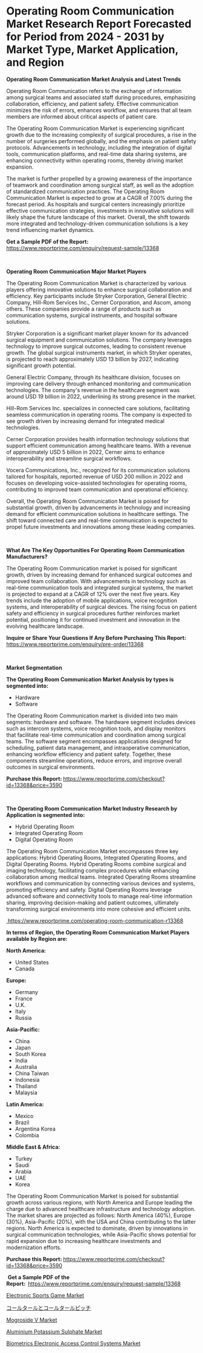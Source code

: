 <p><h1>Operating Room Communication Market Research Report Forecasted for Period from 2024 -  2031 by Market Type, Market Application, and Region</h1></p><p><strong>Operating Room Communication Market Analysis and Latest Trends</strong></p>
<p><p>Operating Room Communication refers to the exchange of information among surgical teams and associated staff during procedures, emphasizing collaboration, efficiency, and patient safety. Effective communication minimizes the risk of errors, enhances workflow, and ensures that all team members are informed about critical aspects of patient care.</p><p>The Operating Room Communication Market is experiencing significant growth due to the increasing complexity of surgical procedures, a rise in the number of surgeries performed globally, and the emphasis on patient safety protocols. Advancements in technology, including the integration of digital tools, communication platforms, and real-time data sharing systems, are enhancing connectivity within operating rooms, thereby driving market expansion. </p><p>The market is further propelled by a growing awareness of the importance of teamwork and coordination among surgical staff, as well as the adoption of standardized communication practices. The Operating Room Communication Market is expected to grow at a CAGR of 7.00% during the forecast period. As hospitals and surgical centers increasingly prioritize effective communication strategies, investments in innovative solutions will likely shape the future landscape of this market. Overall, the shift towards more integrated and technology-driven communication solutions is a key trend influencing market dynamics.</p></p>
<p><strong>Get a Sample PDF of the Report:&nbsp;</strong> <a href="https://www.reportprime.com/enquiry/request-sample/13368">https://www.reportprime.com/enquiry/request-sample/13368</a></p>
<p>&nbsp;</p>
<p><strong>Operating Room Communication Major Market Players</strong></p>
<p><p>The Operating Room Communication Market is characterized by various players offering innovative solutions to enhance surgical collaboration and efficiency. Key participants include Stryker Corporation, General Electric Company, Hill-Rom Services Inc., Cerner Corporation, and Ascom, among others. These companies provide a range of products such as communication systems, surgical instruments, and hospital software solutions.</p><p>Stryker Corporation is a significant market player known for its advanced surgical equipment and communication solutions. The company leverages technology to improve surgical outcomes, leading to consistent revenue growth. The global surgical instruments market, in which Stryker operates, is projected to reach approximately USD 13 billion by 2027, indicating significant growth potential.</p><p>General Electric Company, through its healthcare division, focuses on improving care delivery through enhanced monitoring and communication technologies. The company's revenue in the healthcare segment was around USD 19 billion in 2022, underlining its strong presence in the market.</p><p>Hill-Rom Services Inc. specializes in connected care solutions, facilitating seamless communication in operating rooms. The company is expected to see growth driven by increasing demand for integrated medical technologies.</p><p>Cerner Corporation provides health information technology solutions that support efficient communication among healthcare teams. With a revenue of approximately USD 5 billion in 2022, Cerner aims to enhance interoperability and streamline surgical workflows.</p><p>Vocera Communications, Inc., recognized for its communication solutions tailored for hospitals, reported revenue of USD 200 million in 2022 and focuses on developing voice-assisted technologies for operating rooms, contributing to improved team communication and operational efficiency.</p><p>Overall, the Operating Room Communication Market is poised for substantial growth, driven by advancements in technology and increasing demand for efficient communication solutions in healthcare settings. The shift toward connected care and real-time communication is expected to propel future investments and innovations among these leading companies.</p></p>
<p>&nbsp;</p>
<p><strong>What Are The Key Opportunities For Operating Room Communication Manufacturers?</strong></p>
<p><p>The Operating Room Communication market is poised for significant growth, driven by increasing demand for enhanced surgical outcomes and improved team collaboration. With advancements in technology such as real-time communication tools and integrated surgical systems, the market is projected to expand at a CAGR of 12% over the next five years. Key trends include the adoption of mobile applications, voice recognition systems, and interoperability of surgical devices. The rising focus on patient safety and efficiency in surgical procedures further reinforces market potential, positioning it for continued investment and innovation in the evolving healthcare landscape.</p></p>
<p><strong>Inquire or Share Your Questions If Any Before Purchasing This Report:</strong> <a href="https://www.reportprime.com/enquiry/pre-order/13368">https://www.reportprime.com/enquiry/pre-order/13368</a></p>
<p>&nbsp;</p>
<p><strong>Market Segmentation</strong></p>
<p><strong>The Operating Room Communication Market Analysis by types is segmented into:</strong></p>
<p><ul><li>Hardware</li><li>Software</li></ul></p>
<p><p>The Operating Room Communication market is divided into two main segments: hardware and software. The hardware segment includes devices such as intercom systems, voice recognition tools, and display monitors that facilitate real-time communication and coordination among surgical teams. The software segment encompasses applications designed for scheduling, patient data management, and intraoperative communication, enhancing workflow efficiency and patient safety. Together, these components streamline operations, reduce errors, and improve overall outcomes in surgical environments.</p></p>
<p><strong>Purchase this Report:&nbsp;</strong><a href="https://www.reportprime.com/checkout?id=13368&price=3590">https://www.reportprime.com/checkout?id=13368&price=3590</a></p>
<p>&nbsp;</p>
<p><strong>The Operating Room Communication Market Industry Research by Application is segmented into:</strong></p>
<p><ul><li>Hybrid Operating Room</li><li>Integrated Operating Room</li><li>Digital Operating Room</li></ul></p>
<p><p>The Operating Room Communication Market encompasses three key applications: Hybrid Operating Rooms, Integrated Operating Rooms, and Digital Operating Rooms. Hybrid Operating Rooms combine surgical and imaging technology, facilitating complex procedures while enhancing collaboration among medical teams. Integrated Operating Rooms streamline workflows and communication by connecting various devices and systems, promoting efficiency and safety. Digital Operating Rooms leverage advanced software and connectivity tools to manage real-time information sharing, improving decision-making and patient outcomes, ultimately transforming surgical environments into more cohesive and efficient units.</p></p>
<p><a href="https://www.reportprime.com/operating-room-communication-r13368">&nbsp;https://www.reportprime.com/operating-room-communication-r13368</a></p>
<p><strong>In terms of Region, the Operating Room Communication Market Players available by Region are:</strong></p>
<p>
    <p> <strong> North America: </strong>
        <ul>
            <li>United States</li>
            <li>Canada</li>
        </ul>
        </p> 
    <p> <strong> Europe: </strong>
        <ul>
            <li>Germany</li>
            <li>France</li>
            <li>U.K.</li>
            <li>Italy</li>
            <li>Russia</li>
        </ul>
        </p> 
    <p> <strong> Asia-Pacific: </strong>
        <ul>
            <li>China</li>
            <li>Japan</li>
            <li>South Korea</li>
            <li>India</li>
            <li>Australia</li>
            <li>China Taiwan</li>
            <li>Indonesia</li>
            <li>Thailand</li>
            <li>Malaysia</li>
        </ul>
        </p> 
    <p> <strong> Latin America: </strong>
        <ul>
            <li>Mexico</li>
            <li>Brazil</li>
            <li>Argentina Korea</li>
            <li>Colombia</li>
        </ul>
        </p> 
    <p> <strong> Middle East & Africa: </strong>
        <ul>
            <li>Turkey</li>
            <li>Saudi</li>
            <li>Arabia</li>
            <li>UAE</li>
            <li>Korea</li>
        </ul>
    </p>
    </p>
<p><p>The Operating Room Communication Market is poised for substantial growth across various regions, with North America and Europe leading the charge due to advanced healthcare infrastructure and technology adoption. The market shares are projected as follows: North America (40%), Europe (30%), Asia-Pacific (20%), with the USA and China contributing to the latter regions. North America is expected to dominate, driven by innovations in surgical communication technologies, while Asia-Pacific shows potential for rapid expansion due to increasing healthcare investments and modernization efforts.</p></p>
<p><strong>Purchase this Report: </strong><a href="https://www.reportprime.com/checkout?id=13368&price=3590">https://www.reportprime.com/checkout?id=13368&price=3590</a></p>
<p>&nbsp;<strong>Get a Sample PDF of the Report:&nbsp;&nbsp;</strong><a href="https://www.reportprime.com/enquiry/request-sample/13368">https://www.reportprime.com/enquiry/request-sample/13368</a></p>
<p><strong></strong></p>
<p><p><a href="https://github.com/gailasejs/Market-Research-Report-List-1/blob/main/electronic-sports-game-market.md">Electronic Sports Game Market</a></p><p><a href="https://medium.com/@eunawiegad2023/coal-tar-and-coal-tar-pitch-market-%E3%81%AE%E3%82%B0%E3%83%AD%E3%83%BC%E3%83%90%E3%83%AB%E5%B8%82%E5%A0%B4%E6%A6%82%E8%A6%81%E3%81%AF-%E4%B8%96%E7%95%8C%E3%81%8A%E3%82%88%E3%81%B3%E4%B8%BB%E8%A6%81%E5%B8%82%E5%A0%B4%E3%81%AB%E3%81%8A%E3%81%91%E3%82%8B%E6%A5%AD%E7%95%8C%E3%81%AB%E5%BD%B1%E9%9F%BF%E3%82%92%E4%B8%8E%E3%81%88%E3%82%8B%E4%B8%BB%E8%A6%81%E3%81%AA%E3%83%88%E3%83%AC%E3%83%B3%E3%83%89%E3%81%AB%E3%81%A4%E3%81%84%E3%81%A6-%E7%8B%AC%E8%87%AA%E3%81%AE%E8%A6%96%E7%82%B9%E3%82%92%E6%8F%90%E4%BE%9B%E3%81%97%E3%81%BE%E3%81%99-755201c8087c">コールタールとコールタールピッチ</a></p><p><a href="https://www.linkedin.com/pulse/exploring-mogroside-v-market-dynamics-revenue-analysis-growth-nmxrf?trackingId=hKbIyntqQJaM0rFh5%2BWzsg%3D%3D">Mogroside V Market</a></p><p><a href="https://www.linkedin.com/pulse/global-aluminium-potassium-sulphate-market-opportunities-challenges2024-dkvif?trackingId=2t%2BwgHIeRYejzwZp8m5rsQ%3D%3D">Aluminium Potassium Sulphate Market</a></p><p><a href="https://medium.com/@connor.marshall794/the-biometrics-electronic-access-control-systems-market-prioritizes-cost-control-and-efficiency-17b487710ea3">Biometrics Electronic Access Control Systems Market</a></p></p>